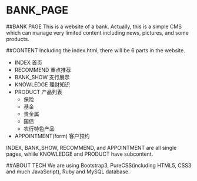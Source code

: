 BANK_PAGE
=========

##BANK PAGE
This is a website of a bank. Actually, this is a simple CMS which can manage very limited content including news, 
pictures, and some products.

##CONTENT
Including the index.html, there will be 6 parts in the website.

* INDEX								首页
* RECOMMEND						重点推荐
* BANK_SHOW						支行展示
* KNOWLEDGE						理财知识
* PRODUCT							产品列表
	* 保险
	* 基金
	* 贵金属
	* 国债
	* 农行特色产品
* APPOINTMENT(form) 	客户预约


INDEX, BANK_SHOW, RECOMMEND, and APPOINTMENT are all single pages, whlile KNOWLEDGE and PRODUCT have subcontent.

##ABOUT TECH
We are using Bootstrap3, PureCSS(including HTML5, CSS3 and much JavaScript), Ruby and MySQL database.
